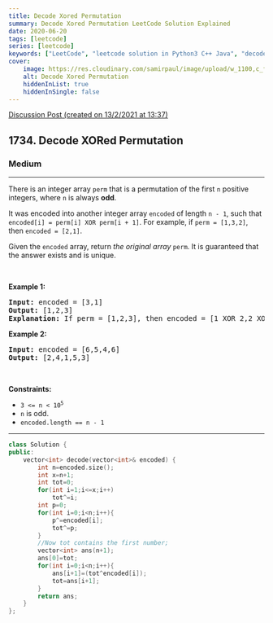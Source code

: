 ```yaml
---
title: Decode Xored Permutation
summary: Decode Xored Permutation LeetCode Solution Explained
date: 2020-06-20
tags: [leetcode]
series: [leetcode]
keywords: ["LeetCode", "leetcode solution in Python3 C++ Java", "decode-xored-permutation LeetCode Solution Explained"]
cover:
    image: https://res.cloudinary.com/samirpaul/image/upload/w_1100,c_fit,co_rgb:FFFFFF,l_text:Arial_75_bold:Decode Xored Permutation - Solution Explained/problem-solving.webp
    alt: Decode Xored Permutation
    hiddenInList: true
    hiddenInSingle: false
---
```



[Discussion Post (created on 13/2/2021 at 13:37)](https://leetcode.com/problems/decode-xored-permutation/discuss/1107203/O(n)-or-C%2B%2B)  
<h2>1734. Decode XORed Permutation</h2><h3>Medium</h3><hr><div><p>There is an integer array <code>perm</code> that is a permutation of the first <code>n</code> positive integers, where <code>n</code> is always <strong>odd</strong>.</p>

<p>It was encoded into another integer array <code>encoded</code> of length <code>n - 1</code>, such that <code>encoded[i] = perm[i] XOR perm[i + 1]</code>. For example, if <code>perm = [1,3,2]</code>, then <code>encoded = [2,1]</code>.</p>

<p>Given the <code>encoded</code> array, return <em>the original array</em> <code>perm</code>. It is guaranteed that the answer exists and is unique.</p>

<p>&nbsp;</p>
<p><strong>Example 1:</strong></p>

<pre><strong>Input:</strong> encoded = [3,1]
<strong>Output:</strong> [1,2,3]
<strong>Explanation:</strong> If perm = [1,2,3], then encoded = [1 XOR 2,2 XOR 3] = [3,1]
</pre>

<p><strong>Example 2:</strong></p>

<pre><strong>Input:</strong> encoded = [6,5,4,6]
<strong>Output:</strong> [2,4,1,5,3]
</pre>

<p>&nbsp;</p>
<p><strong>Constraints:</strong></p>

<ul>
	<li><code>3 &lt;= n &lt;&nbsp;10<sup>5</sup></code></li>
	<li><code>n</code>&nbsp;is odd.</li>
	<li><code>encoded.length == n - 1</code></li>
</ul>
</div>

---




```cpp
class Solution {
public:
    vector<int> decode(vector<int>& encoded) {
        int n=encoded.size();
        int x=n+1;
        int tot=0;
        for(int i=1;i<=x;i++)
            tot^=i;
        int p=0;
        for(int i=0;i<n;i++){
            p^=encoded[i];
            tot^=p;
        }
        //Now tot contains the first number;
        vector<int> ans(n+1);
        ans[0]=tot;
        for(int i=0;i<n;i++){
            ans[i+1]=(tot^encoded[i]);
            tot=ans[i+1];
        }
        return ans;
    }
};
```
